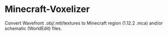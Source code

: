 # Minecraft-Voxelizer
Convert Wavefront .obj/.mtl/textures to Minecraft region (1.12.2 .mca) and/or schematic (WorldEdit) files.
